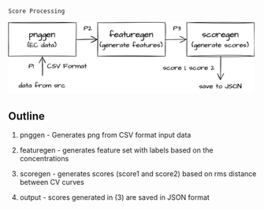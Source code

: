 `Score Processing`

<img src="./png/score.png" width=500>

## Outline
1. pnggen - Generates png from CSV format input data

2. featuregen - generates feature set with labels based on the concentrations

3. scoregen - generates scores (score1 and score2) based on rms distance between CV curves

4. output - scores generated in (3) are saved in JSON format